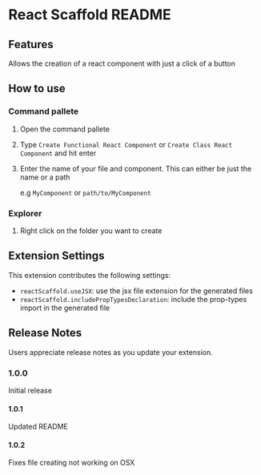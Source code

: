 # React Scaffold README

## Features

Allows the creation of a react component with just a click of a button

## How to use

### Command pallete

1. Open the command pallete
2. Type ```Create Functional React Component``` or ```Create Class React Component``` and hit enter
3. Enter the name of your file and component. This can either be just the name or a path

    e.g  ```MyComponent``` or ``path/to/MyComponent``

### Explorer

1. Right click on the folder you want to create 

## Extension Settings

This extension contributes the following settings:

* `reactScaffold.useJSX`: use the jsx file extension for the generated files
* `reactScaffold.includePropTypesDeclaration`: include the prop-types import in the generated file


## Release Notes

Users appreciate release notes as you update your extension.

### 1.0.0

Initial release

#### 1.0.1

Updated README

#### 1.0.2

Fixes file creating not working on OSX
